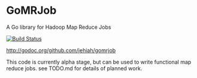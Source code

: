 # GoMRJob 

A Go library for Hadoop Map Reduce Jobs

[![Build Status](https://travis-ci.org/jehiah/gomrjob.png?branch=master)](https://travis-ci.org/jehiah/gomrjob)

http://godoc.org/github.com/jehiah/gomrjob

This code is currently alpha stage, but can be used to write functional map reduce jobs.
see TODO.md for details of planned work.
